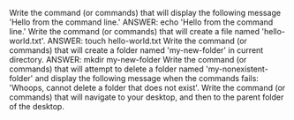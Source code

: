 Write the command (or commands) that will display the following message 'Hello from the command line.' ANSWER: echo 'Hello from the command line.'
Write the command (or commands) that will create a file named 'hello-world.txt'. ANSWER: touch hello-world.txt
Write the command (or commands) that will create a folder named 'my-new-folder' in current directory. ANSWER: mkdir my-new-folder
Write the command (or commands) that will attempt to delete a folder named 'my-nonexistent-folder' and display the following message when the commands fails: 'Whoops, cannot delete a folder that does not exist'.
Write the command (or commands) that will navigate to your desktop, and then to the parent folder of the desktop.
